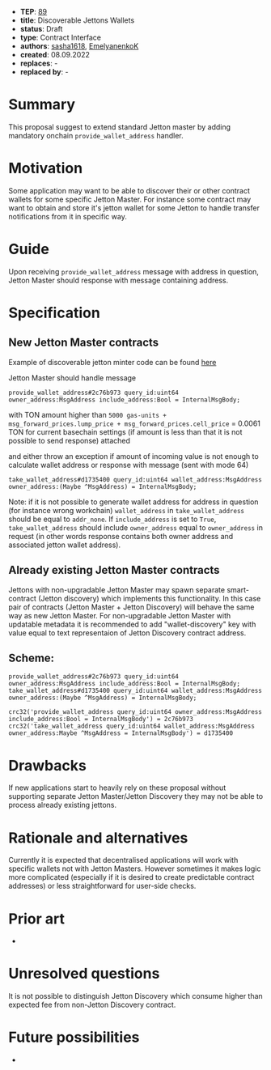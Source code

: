 - **TEP**: [89](https://github.com/ton-blockchain/TEPs/pull/89)
- **title**: Discoverable Jettons Wallets
- **status**: Draft
- **type**: Contract Interface
- **authors**: [sasha1618](https://github.com/sasha1618), [EmelyanenkoK](https://github.com/EmelyanenkoK) 
- **created**: 08.09.2022 
- **replaces**: -
- **replaced by**: -

# Summary

This proposal suggest to extend standard Jetton master by adding mandatory onchain `provide_wallet_address` handler.

# Motivation

Some application may want to be able to discover their or other contract wallets for some specific Jetton Master. For instance some contract may want to obtain and store it's jetton wallet for some Jetton to handle transfer notifications from it in specific way.

# Guide

Upon receiving `provide_wallet_address` message with address in question, Jetton Master should response with message containing address.

# Specification

## New Jetton Master contracts
Example of discoverable jetton minter code can be found [here](https://github.com/ton-blockchain/token-contract/blob/main/ft/jetton-minter-discoverable.fc)


Jetton Master should handle message

`provide_wallet_address#2c76b973 query_id:uint64 owner_address:MsgAddress include_address:Bool = InternalMsgBody;`

with TON amount higher than `5000 gas-units + msg_forward_prices.lump_price + msg_forward_prices.cell_price` = 0.0061 TON for current basechain settings (if amount is less than that it is not possible to send response) attached

and either throw an exception if amount of incoming value is not enough to calculate wallet address or
response with message (sent with mode 64)

`take_wallet_address#d1735400 query_id:uint64 wallet_address:MsgAddress owner_address:(Maybe ^MsgAddress) = InternalMsgBody;`

Note: if it is not possible to generate wallet address for address in question (for instance wrong workchain) `wallet_address` in `take_wallet_address` should be equal to `addr_none`. If `include_address` is set to `True`, `take_wallet_address` should include `owner_address` equal to `owner_address` in request (in other words response contains both owner address and associated jetton wallet address).

## Already existing Jetton Master contracts

Jettons with non-upgradable Jetton Master may spawn separate smart-contract (Jetton discovery) which implements this functionality. In this case pair of contracts (Jetton Master + Jetton Discovery) will behave the same way as new Jetton Master. For non-upgradable Jetton Master with updatable metadata it is recommended to add "wallet-discovery" key with value equal to text representaion of Jetton Discovery contract address.

## Scheme:
```
provide_wallet_address#2c76b973 query_id:uint64 owner_address:MsgAddress include_address:Bool = InternalMsgBody;
take_wallet_address#d1735400 query_id:uint64 wallet_address:MsgAddress owner_address:(Maybe ^MsgAddress) = InternalMsgBody;
```

```
crc32('provide_wallet_address query_id:uint64 owner_address:MsgAddress include_address:Bool = InternalMsgBody') = 2c76b973
crc32('take_wallet_address query_id:uint64 wallet_address:MsgAddress owner_address:Maybe ^MsgAddress = InternalMsgBody') = d1735400
```

# Drawbacks

If new applications start to heavily rely on these proposal without supporting separate Jetton Master/Jetton Discovery they may not be able to process already existing jettons.

# Rationale and alternatives

Currently it is expected that decentralised applications will work with specific wallets not with Jetton Masters. However sometimes it makes logic more complicated (especially if it is desired to create predictable contract addresses) or less straightforward for user-side checks.

# Prior art

-

# Unresolved questions

It is not possible to distinguish Jetton Discovery which consume higher than expected fee from non-Jetton Discovery contract.

# Future possibilities

-
